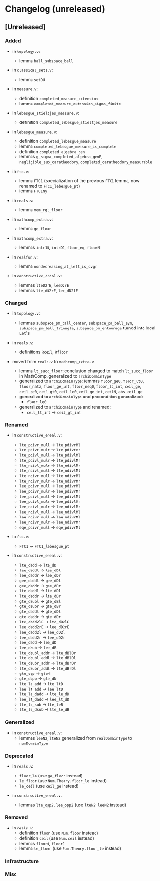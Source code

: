 # Changelog (unreleased)

## [Unreleased]

### Added

- in `topology.v`:
  + lemma `ball_subspace_ball`

- in `classical_sets.v`:
  + lemma `setDU`

- in `measure.v`:
  + definition `completed_measure_extension`
  + lemma `completed_measure_extension_sigma_finite`

- in `lebesgue_stieltjes_measure.v`:
  + definition `completed_lebesgue_stieltjes_measure`

- in `lebesgue_measure.v`:
  + definition `completed_lebesgue_measure`
  + lemma `completed_lebesgue_measure_is_complete`
  + definition `completed_algebra_gen`
  + lemmas `g_sigma_completed_algebra_genE`, `negligible_sub_caratheodory`,
    `completed_caratheodory_measurable`
- in `ftc.v`:
  + lemma `FTC1` (specialization of the previous `FTC1` lemma, now renamed to `FTC1_lebesgue_pt`)
  + lemma `FTC1Ny`

- in `reals.v`:
  + lemma `mem_rg1_floor`

- in `mathcomp_extra.v`:
  + lemma `ge_floor`

- in `mathcomp_extra.v`:
  + lemmas `intr1D`, `intrD1`, `floor_eq`, `floorN`

- in `realfun.v`:
  + lemma `nondecreasing_at_left_is_cvgr`

- in `constructive_ereal.v`:
  + lemmas `lteD2rE`, `leeD2rE`
  + lemmas `lte_dD2rE`, `lee_dD2lE`

### Changed

- in `topology.v`:
  + lemmas `subspace_pm_ball_center`, `subspace_pm_ball_sym`,
    `subspace_pm_ball_triangle`, `subspace_pm_entourage` turned
	into local `Let`'s

- in `reals.v`:
  + definitions `Rceil`, `Rfloor`

- moved from `reals.v` to `mathcomp_extra.v`
  + lemma `lt_succ_floor`: conclusion changed to match `lt_succ_floor` in MathComp,
    generalized to `archiDomainType`
  + generalized to `archiDomainType`:
    lemmas `floor_ge0`, `floor_lt0`, `floor_natz`,
    `floor_ge_int`, `floor_neq0`, `floor_lt_int`, `ceil_ge`, `ceil_ge0`, `ceil_gt0`,
    `ceil_le0`, `ceil_ge_int`, `ceilN`, `abs_ceil_ge`
  + generalized to `archiDomainType` and precondition generalized:
    * `floor_le0`
  + generalized to `archiDomainType` and renamed:
    * `ceil_lt_int` -> `ceil_gt_int`

### Renamed

- in `constructive_ereal.v`:
  + `lte_pdivr_mull` -> `lte_pdivrMl`
  + `lte_pdivr_mulr` -> `lte_pdivrMr`
  + `lte_pdivl_mull` -> `lte_pdivlMl`
  + `lte_pdivl_mulr` -> `lte_pdivlMr`
  + `lte_ndivl_mulr` -> `lte_ndivlMr`
  + `lte_ndivl_mull` -> `lte_ndivlMl`
  + `lte_ndivr_mull` -> `lte_ndivrMl`
  + `lte_ndivr_mulr` -> `lte_ndivrMr`
  + `lee_pdivr_mull` -> `lee_pdivrMl`
  + `lee_pdivr_mulr` -> `lee_pdivrMr`
  + `lee_pdivl_mull` -> `lee_pdivlMl`
  + `lee_pdivl_mulr` -> `lee_pdivlMr`
  + `lee_ndivl_mulr` -> `lee_ndivlMr`
  + `lee_ndivl_mull` -> `lee_ndivlMl`
  + `lee_ndivr_mull` -> `lee_ndivrMl`
  + `lee_ndivr_mulr` -> `lee_ndivrMr`
  + `eqe_pdivr_mull` -> `eqe_pdivrMl`

- in `ftc.v`:
  + `FTC1` -> `FTC1_lebesgue_pt`

- in `constructive_ereal.v`:
  + `lte_dadd` -> `lte_dD`
  + `lee_daddl` -> `lee_dDl`
  + `lee_daddr` -> `lee_dDr`
  + `gee_daddl` -> `gee_dDl`
  + `gee_daddr` -> `gee_dDr`
  + `lte_daddl` -> `lte_dDl`
  + `lte_daddr` -> `lte_dDr`
  + `gte_dsubl` -> `gte_dBl`
  + `gte_dsubr` -> `gte_dBr`
  + `gte_daddl` -> `gte_dDl`
  + `gte_daddr` -> `gte_dDr`
  + `lte_dadd2lE` -> `lte_dD2lE`
  + `lee_dadd2rE` -> `lee_dD2rE`
  + `lee_dadd2l` -> `lee_dD2l`
  + `lee_dadd2r` -> `lee_dD2r`
  + `lee_dadd` -> `lee_dD`
  + `lee_dsub` -> `lee_dB`
  + `lte_dsubl_addr` -> `lte_dBlDr`
  + `lte_dsubl_addl` -> `lte_dBlDl`
  + `lte_dsubr_addr` -> `lte_dBrDr`
  + `lte_dsubr_addl` -> `lte_dBrDl`
  + `gte_opp` -> `gteN`
  + `gte_dopp` -> `gte_dN`
  + `lte_le_add` -> `lte_ltD`
  + `lee_lt_add` -> `lee_ltD`
  + `lte_le_dadd` -> `lte_le_dD`
  + `lee_lt_dadd` -> `lee_lt_dD`
  + `lte_le_sub` -> `lte_leB`
  + `lte_le_dsub` -> `lte_le_dB`

### Generalized

- in `constructive_ereal.v`:
  + lemmas `leeN2`, `lteN2` generalized from `realDomainType` to `numDomainType`

### Deprecated

- in `reals.v`:
  + `floor_le` (use `ge_floor` instead)
  + `le_floor` (use `Num.Theory.floor_le` instead)
  + `le_ceil` (use `ceil_ge` instead)

- in `constructive_ereal.v`:
  + lemmas `lte_opp2`, `lee_opp2` (use `lteN2`, `leeN2` instead)

### Removed

- in `reals.v`:
  + definition `floor` (use `Num.floor` instead)
  + definition `ceil` (use `Num.ceil` instead)
  + lemmas `floor0`, `floor1`
  + lemma `le_floor` (use `Num.Theory.floor_le` instead)

### Infrastructure

### Misc
